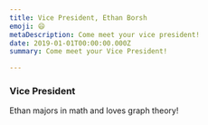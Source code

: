 ```yaml
---
title: Vice President, Ethan Borsh
emoji: 😄
metaDescription: Come meet your vice president!
date: 2019-01-01T00:00:00.000Z
summary: Come meet your Vice President!

---
```


### Vice President

Ethan majors in math and loves graph theory!
